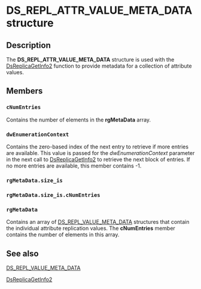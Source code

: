 # DS_REPL_ATTR_VALUE_META_DATA structure

## Description

The **DS_REPL_ATTR_VALUE_META_DATA** structure is used with the [DsReplicaGetInfo2](https://learn.microsoft.com/windows/desktop/api/ntdsapi/nf-ntdsapi-dsreplicagetinfo2w) function to provide metadata for a collection of attribute values.

## Members

### `cNumEntries`

Contains the number of elements in the **rgMetaData** array.

### `dwEnumerationContext`

Contains the zero-based index of the next entry to retrieve if more entries are available. This value is passed for the *dwEnumerationContext* parameter in the next call to [DsReplicaGetInfo2](https://learn.microsoft.com/windows/desktop/api/ntdsapi/nf-ntdsapi-dsreplicagetinfo2w) to retrieve the next block of entries. If no more entries are available, this member contains -1.

### `rgMetaData.size_is`

### `rgMetaData.size_is.cNumEntries`

### `rgMetaData`

Contains an array of [DS_REPL_VALUE_META_DATA](https://learn.microsoft.com/windows/desktop/api/ntdsapi/ns-ntdsapi-ds_repl_value_meta_data) structures that contain the individual attribute replication values. The **cNumEntries** member contains the number of elements in this array.

## See also

[DS_REPL_VALUE_META_DATA](https://learn.microsoft.com/windows/desktop/api/ntdsapi/ns-ntdsapi-ds_repl_value_meta_data)

[DsReplicaGetInfo2](https://learn.microsoft.com/windows/desktop/api/ntdsapi/nf-ntdsapi-dsreplicagetinfo2w)